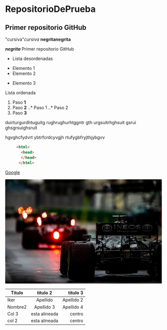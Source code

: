# RepositorioDePrueba
## Primer repositorio GitHub
"cursiva"_cursiva_
**negrita**__negrita__

_**negrita**_
Primer repositorio GitHub

* Lista desordenadas
+ Elemento 1
+ Elemento 2
* Elemento 3

Lista ordenada
1. Paso **1**
2. Paso **2**
..* Paso 1
..* Paso 2
3. Paso **3**

duirturgurdhtuguitg rughrughurhtggntr gth urgsuitrhghsuit gsrui ghsgrsuighsruit

hgvghcfydvrt  ybtrfcrdcyvgjh rtufygbfryjthjybgvv 

```html
     <html>
       <head>
       </head>
      </html>
  ```    
[Google](http://www.google.com "Titulo opcional")

![F1](https://github.com/iker367/repositorioDePrueba-/blob/main/lewis-hamilton-mercedes-w12-1.jpg "Imagen F1")

| Titulo | titulo 2 | titulo 3 |
|------------|:----------:|-----------:|
|Iker | Apellido| Apellido 2|
|Nombre2| Apellido 3 | Apellido 4|
|Col 3| esta alineada| centro|
|col 2 | esta alineada | centro |

